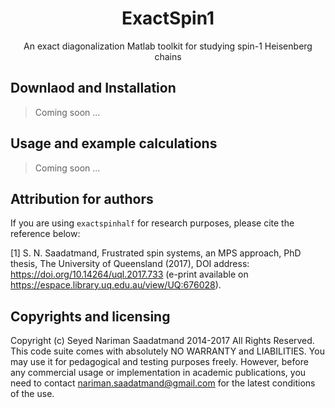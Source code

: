 <h1 align="center">ExactSpin1</h1>

<p align="center">
An exact diagonalization Matlab toolkit for studying spin-1 Heisenberg chains
</p>
  
## Downlaod and Installation

> Coming soon ...

## Usage and example calculations

> Coming soon ...

## Attribution for authors
If you are using `exactspinhalf` for research purposes, please cite the reference below:

[1] S. N. Saadatmand, Frustrated spin systems, an MPS approach, PhD thesis, The University of Queensland (2017), DOI address: https://doi.org/10.14264/uql.2017.733 (e-print available on https://espace.library.uq.edu.au/view/UQ:676028).

## Copyrights and licensing 
Copyright (c) Seyed Nariman Saadatmand 2014-2017 All Rights Reserved. This code suite comes with absolutely NO WARRANTY and LIABILITIES. You may use it for pedagogical and testing purposes freely. However, before any commercial usage or implementation in academic publications, you need to contact nariman.saadatmand@gmail.com for the latest conditions of the use. 

